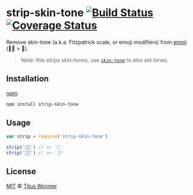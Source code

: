 # strip-skin-tone [![Build Status][travis-badge]][travis] [![Coverage Status][codecov-badge]][codecov]

Remove skin-tone (a.k.a. Fitzpatrick scale, or emoji modifiers)
from [emoji][diversity] (🎅🏿 > 🎅).

> Note: this strips skin-tones, use [`skin-tone`][skin-tone] to also set
> tones.

## Installation

[npm][]:

```bash
npm install strip-skin-tone
```

## Usage

```js
var strip = require('strip-skin-tone')

strip('🎅🏿') // => '🎅'
strip('👌🏻') // => '👌'
```

## License

[MIT][license] © [Titus Wormer][author]

<!-- Definitions -->

[travis-badge]: https://img.shields.io/travis/wooorm/strip-skin-tone.svg

[travis]: https://travis-ci.org/wooorm/strip-skin-tone

[codecov-badge]: https://img.shields.io/codecov/c/github/wooorm/strip-skin-tone.svg

[codecov]: https://codecov.io/github/wooorm/strip-skin-tone

[npm]: https://docs.npmjs.com/cli/install

[license]: license

[author]: http://wooorm.com

[diversity]: http://unicode.org/reports/tr51/#Diversity_Implementations

[skin-tone]: https://github.com/sindresorhus/skin-tone
